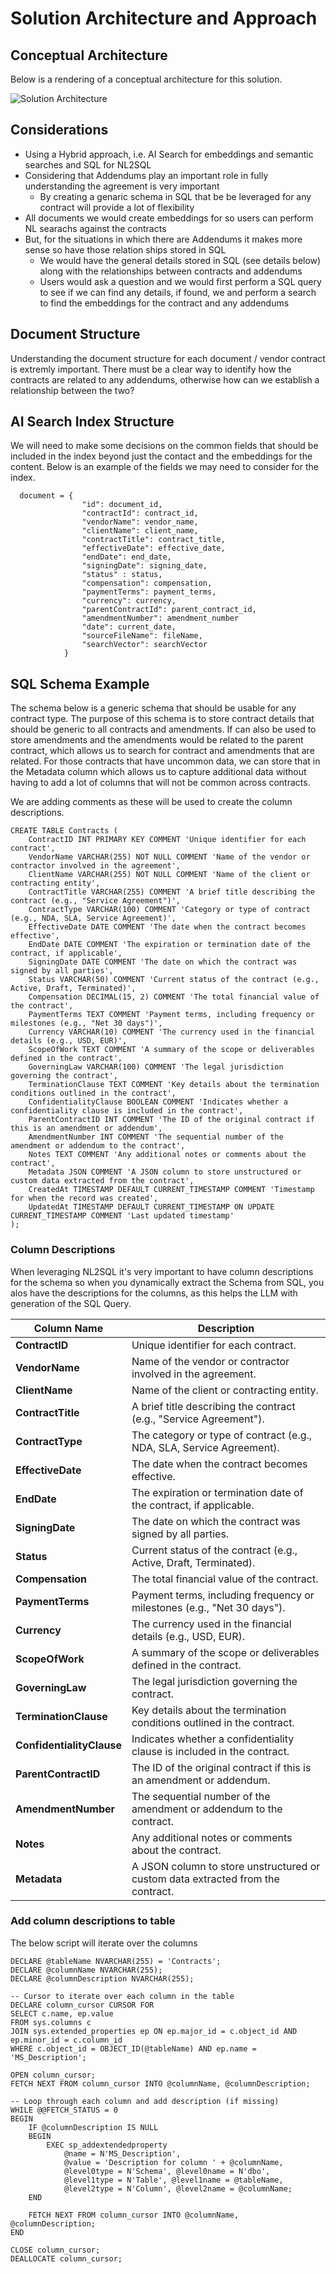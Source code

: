 # Solution Architecture and Approach

## Conceptual Architecture
Below is a rendering of a conceptual architecture for this solution.

![Solution Architecture](./images/Vendor-Contracts-ChatBot.png)

## Considerations
- Using a Hybrid approach, i.e. AI Search for embeddings and semantic searches and SQL for NL2SQL
- Considering that Addendums play an important role in fully understanding the agreement is very important
    - By creating a genaric schema in SQL that be be leveraged for any contract will provide a lot of flexibility
- All documents we would create embeddings for so users can perform NL searachs against the contracts
- But, for the situations in which there are Addendums it makes more sense so have those relation ships stored in SQL
    - We would have the general details stored in SQL (see details below) along with the relationships between contracts and addendums
    - Users would ask a question and we would first perform a SQL query to see if we can find any details, if found, we and perform a search to find the embeddings for the contract and any addendums

## Document Structure
Understanding the document structure for each document / vendor contract is extremly important.  There must be a clear way to identify how the contracts are related to any addendums, otherwise how can we establish a relationship between the two?

## AI Search Index Structure
We will need to make some decisions on the common fields that should be included in the index beyond just the contact and the embeddings for the content.  Below is an example of the fields we may need to consider for the index.

```
  document = {
                "id": document_id,
                "contractId": contract_id,
                "vendorName": vendor_name,
                "clientName": client_name,
                "contractTitle": contract_title,
                "effectiveDate": effective_date,
                "endDate": end_date,
                "signingDate": signing_date,
                "status" : status,
                "compensation": compensation,
                "paymentTerms": payment_terms,
                "currency": currency,
                "parentContractId": parent_contract_id,
                "amendmentNumber": amendment_number 
                "date": current_date,
                "sourceFileName": fileName,
                "searchVector": searchVector
            }
```

## SQL Schema Example
The schema below is a generic schema that should be usable for any contract type.  The purpose of this schema is to store contract details that should be generic to all contracts and amendments.  If can also be used to store amendments and the amendments would be related to the parent contract, which allows us to search for contract and amendments that are related.  For those contracts that have uncommon data, we can store that in the Metadata column which allows us to capture additional data without having to add a lot of columns that will not be common across contracts.

We are adding comments as these will be used to create the column descriptions.

```
CREATE TABLE Contracts (
    ContractID INT PRIMARY KEY COMMENT 'Unique identifier for each contract',
    VendorName VARCHAR(255) NOT NULL COMMENT 'Name of the vendor or contractor involved in the agreement',
    ClientName VARCHAR(255) NOT NULL COMMENT 'Name of the client or contracting entity',
    ContractTitle VARCHAR(255) COMMENT 'A brief title describing the contract (e.g., "Service Agreement")',
    ContractType VARCHAR(100) COMMENT 'Category or type of contract (e.g., NDA, SLA, Service Agreement)',
    EffectiveDate DATE COMMENT 'The date when the contract becomes effective',
    EndDate DATE COMMENT 'The expiration or termination date of the contract, if applicable',
    SigningDate DATE COMMENT 'The date on which the contract was signed by all parties',
    Status VARCHAR(50) COMMENT 'Current status of the contract (e.g., Active, Draft, Terminated)',
    Compensation DECIMAL(15, 2) COMMENT 'The total financial value of the contract',
    PaymentTerms TEXT COMMENT 'Payment terms, including frequency or milestones (e.g., "Net 30 days")',
    Currency VARCHAR(10) COMMENT 'The currency used in the financial details (e.g., USD, EUR)',
    ScopeOfWork TEXT COMMENT 'A summary of the scope or deliverables defined in the contract',
    GoverningLaw VARCHAR(100) COMMENT 'The legal jurisdiction governing the contract',
    TerminationClause TEXT COMMENT 'Key details about the termination conditions outlined in the contract',
    ConfidentialityClause BOOLEAN COMMENT 'Indicates whether a confidentiality clause is included in the contract',
    ParentContractID INT COMMENT 'The ID of the original contract if this is an amendment or addendum',
    AmendmentNumber INT COMMENT 'The sequential number of the amendment or addendum to the contract',
    Notes TEXT COMMENT 'Any additional notes or comments about the contract',
    Metadata JSON COMMENT 'A JSON column to store unstructured or custom data extracted from the contract',
    CreatedAt TIMESTAMP DEFAULT CURRENT_TIMESTAMP COMMENT 'Timestamp for when the record was created',
    UpdatedAt TIMESTAMP DEFAULT CURRENT_TIMESTAMP ON UPDATE CURRENT_TIMESTAMP COMMENT 'Last updated timestamp'
);

```

### Column Descriptions

When leveraging NL2SQL it's very important to have column descriptions for the schema so when you dynamically extract the Schema from SQL, you alos have the descriptions for the columns, as this helps the LLM with generation of the SQL Query.

| **Column Name**         | **Description**                                                                 |
|--------------------------|--------------------------------------------------------------------------------|
| **ContractID**           | Unique identifier for each contract.                                           |
| **VendorName**           | Name of the vendor or contractor involved in the agreement.                    |
| **ClientName**           | Name of the client or contracting entity.                                      |
| **ContractTitle**        | A brief title describing the contract (e.g., "Service Agreement").             |
| **ContractType**         | The category or type of contract (e.g., NDA, SLA, Service Agreement).          |
| **EffectiveDate**        | The date when the contract becomes effective.                                  |
| **EndDate**              | The expiration or termination date of the contract, if applicable.             |
| **SigningDate**          | The date on which the contract was signed by all parties.                      |
| **Status**               | Current status of the contract (e.g., Active, Draft, Terminated).              |
| **Compensation**         | The total financial value of the contract.                                     |
| **PaymentTerms**         | Payment terms, including frequency or milestones (e.g., "Net 30 days").        |
| **Currency**             | The currency used in the financial details (e.g., USD, EUR).                   |
| **ScopeOfWork**          | A summary of the scope or deliverables defined in the contract.                |
| **GoverningLaw**         | The legal jurisdiction governing the contract.                                 |
| **TerminationClause**    | Key details about the termination conditions outlined in the contract.         |
| **ConfidentialityClause**| Indicates whether a confidentiality clause is included in the contract.        |
| **ParentContractID**     | The ID of the original contract if this is an amendment or addendum.           |
| **AmendmentNumber**      | The sequential number of the amendment or addendum to the contract.            |
| **Notes**                | Any additional notes or comments about the contract.                           |
| **Metadata**             | A JSON column to store unstructured or custom data extracted from the contract.|

### Add column descriptions to table
The below script will iterate over the columns 

```
DECLARE @tableName NVARCHAR(255) = 'Contracts';
DECLARE @columnName NVARCHAR(255);
DECLARE @columnDescription NVARCHAR(255);

-- Cursor to iterate over each column in the table
DECLARE column_cursor CURSOR FOR
SELECT c.name, ep.value
FROM sys.columns c
JOIN sys.extended_properties ep ON ep.major_id = c.object_id AND ep.minor_id = c.column_id
WHERE c.object_id = OBJECT_ID(@tableName) AND ep.name = 'MS_Description';

OPEN column_cursor;
FETCH NEXT FROM column_cursor INTO @columnName, @columnDescription;

-- Loop through each column and add description (if missing)
WHILE @@FETCH_STATUS = 0
BEGIN
    IF @columnDescription IS NULL
    BEGIN
        EXEC sp_addextendedproperty 
            @name = N'MS_Description',
            @value = 'Description for column ' + @columnName,
            @level0type = N'Schema', @level0name = N'dbo', 
            @level1type = N'Table', @level1name = @tableName, 
            @level2type = N'Column', @level2name = @columnName;
    END

    FETCH NEXT FROM column_cursor INTO @columnName, @columnDescription;
END

CLOSE column_cursor;
DEALLOCATE column_cursor;
